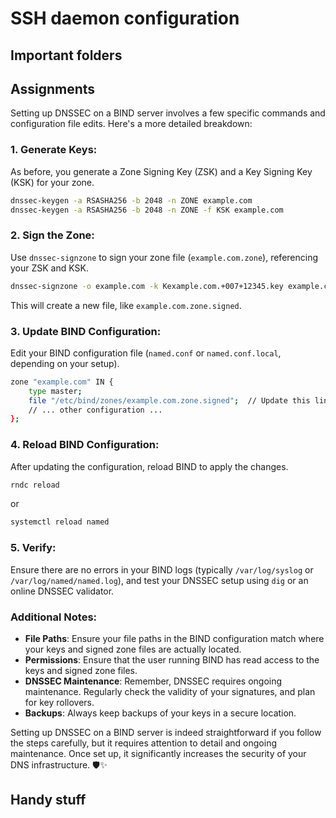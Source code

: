 # SSH daemon configuration

## Important folders

## Assignments

Setting up DNSSEC on a BIND server involves a few specific commands and configuration file edits. Here's a more detailed breakdown:

### 1. Generate Keys:

As before, you generate a Zone Signing Key (ZSK) and a Key Signing Key (KSK) for your zone.

```bash
dnssec-keygen -a RSASHA256 -b 2048 -n ZONE example.com
dnssec-keygen -a RSASHA256 -b 2048 -n ZONE -f KSK example.com
```

### 2. Sign the Zone:

Use `dnssec-signzone` to sign your zone file (`example.com.zone`), referencing your ZSK and KSK.

```bash
dnssec-signzone -o example.com -k Kexample.com.+007+12345.key example.com.zone Kexample.com.+007+67890.key
```

This will create a new file, like `example.com.zone.signed`.

### 3. Update BIND Configuration:

Edit your BIND configuration file (`named.conf` or `named.conf.local`, depending on your setup).

```bash
zone "example.com" IN {
    type master;
    file "/etc/bind/zones/example.com.zone.signed";  // Update this line
    // ... other configuration ...
};
```

### 4. Reload BIND Configuration:

After updating the configuration, reload BIND to apply the changes.

```bash
rndc reload
```

or

```bash
systemctl reload named
```

### 5. Verify:

Ensure there are no errors in your BIND logs (typically `/var/log/syslog` or `/var/log/named/named.log`), and test your DNSSEC setup using `dig` or an online DNSSEC validator.

### Additional Notes:

- **File Paths**: Ensure your file paths in the BIND configuration match where your keys and signed zone files are actually located.
- **Permissions**: Ensure that the user running BIND has read access to the keys and signed zone files.
- **DNSSEC Maintenance**: Remember, DNSSEC requires ongoing maintenance. Regularly check the validity of your signatures, and plan for key rollovers.
- **Backups**: Always keep backups of your keys in a secure location.

Setting up DNSSEC on a BIND server is indeed straightforward if you follow the steps carefully, but it requires attention to detail and ongoing maintenance. Once set up, it significantly increases the security of your DNS infrastructure. 🛡️✨

## Handy stuff
